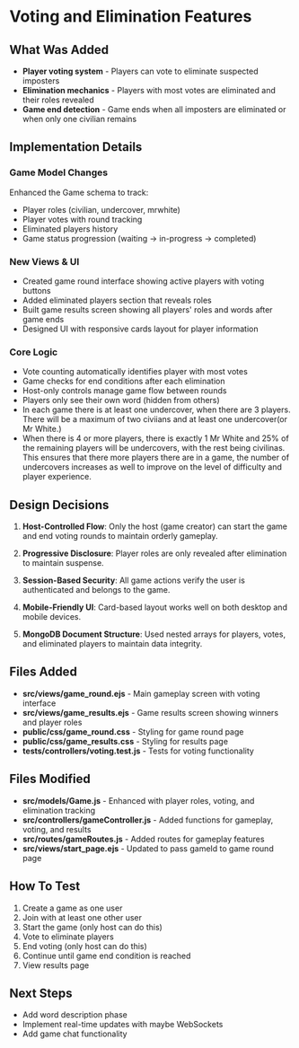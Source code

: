 # Voting and Elimination Features

## What Was Added

- **Player voting system** - Players can vote to eliminate suspected imposters
- **Elimination mechanics** - Players with most votes are eliminated and their roles revealed
- **Game end detection** - Game ends when all imposters are eliminated or when only one civilian remains

## Implementation Details

### Game Model Changes

Enhanced the Game schema to track:

- Player roles (civilian, undercover, mrwhite)
- Player votes with round tracking
- Eliminated players history
- Game status progression (waiting → in-progress → completed)

### New Views & UI

- Created game round interface showing active players with voting buttons
- Added eliminated players section that reveals roles
- Built game results screen showing all players' roles and words after game ends
- Designed UI with responsive cards layout for player information

### Core Logic

- Vote counting automatically identifies player with most votes
- Game checks for end conditions after each elimination
- Host-only controls manage game flow between rounds
- Players only see their own word (hidden from others)
- In each game there is at least one undercover, when there are 3 players. There will be a maximum of  two civiians and at least one undercover(or Mr White.)
- When there is 4 or more players, there is exactly 1 Mr White and 25% of the remaining players will be undercovers, with the rest being civilinas. This ensures that there more players there are in a game, the number of undercovers increases as well to improve on the level of difficulty and player experience.

## Design Decisions

1. **Host-Controlled Flow**: Only the host (game creator) can start the game and end voting rounds to maintain orderly gameplay.

2. **Progressive Disclosure**: Player roles are only revealed after elimination to maintain suspense.

3. **Session-Based Security**: All game actions verify the user is authenticated and belongs to the game.

4. **Mobile-Friendly UI**: Card-based layout works well on both desktop and mobile devices.

5. **MongoDB Document Structure**: Used nested arrays for players, votes, and eliminated players to maintain data integrity.

## Files Added

- **src/views/game_round.ejs** - Main gameplay screen with voting interface
- **src/views/game_results.ejs** - Game results screen showing winners and player roles
- **public/css/game_round.css** - Styling for game round page
- **public/css/game_results.css** - Styling for results page
- **tests/controllers/voting.test.js** - Tests for voting functionality

## Files Modified

- **src/models/Game.js** - Enhanced with player roles, voting, and elimination tracking
- **src/controllers/gameController.js** - Added functions for gameplay, voting, and results
- **src/routes/gameRoutes.js** - Added routes for gameplay features
- **src/views/start_page.ejs** - Updated to pass gameId to game round page

## How To Test

1. Create a game as one user
2. Join with at least one other user
3. Start the game (only host can do this)
4. Vote to eliminate players
5. End voting (only host can do this)
6. Continue until game end condition is reached
7. View results page

## Next Steps

- Add word description phase
- Implement real-time updates with maybe WebSockets
- Add game chat functionality
